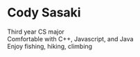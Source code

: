 <h1> Cody Sasaki </h1>

Third year CS major <br>
Comfortable with C++, Javascript, and Java <br>
Enjoy fishing, hiking, climbing <br>
